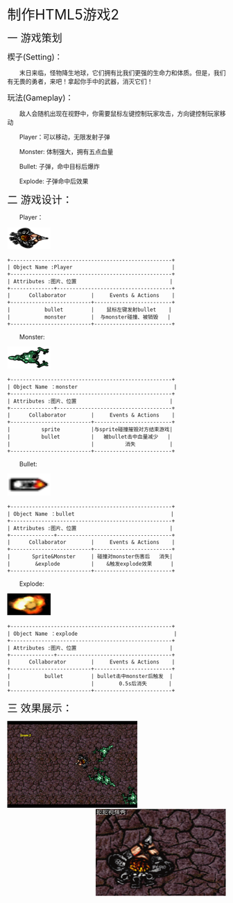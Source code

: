 <font size="6">  制作HTML5游戏2   </font><br />

<font size="5">一 游戏策划   </font><br />

<font size="4"> 楔子(Setting)：</font><br />

&emsp;&emsp;末日来临，怪物降生地球，它们拥有比我们更强的生命力和体质。但是，我们有无畏的勇者，来吧！拿起你手中的武器，消灭它们！

<font size="4"> 玩法(Gameplay)：</font><br />

&emsp;&emsp;敌人会随机出现在视野中，你需要鼠标左键控制玩家攻击，方向键控制玩家移动

&emsp;&emsp;Player：可以移动，无限发射子弹

&emsp;&emsp;Monster: 体制强大，拥有五点血量

&emsp;&emsp;Bullet: 子弹，命中目标后爆炸

&emsp;&emsp;Explode: 子弹命中后效果

<font size="5">二 游戏设计：</font><br />

&emsp;&emsp;Player：
<div align="left">
<img src="images\制作技术博客\player.png"height="50" width="100">  </div>

```
+----------------------------------------------------+  
| Object Name :Player                                |  
+----------------------------------------------------+
| Attributes :图片、位置                              |
+--------------+-------------------------------------+
|      Collaborator        |     Events & Actions    |
+--------------------------+-------------------------+
|           bullet         |    鼠标左键发射bullet    |
|           monster        |  与monster碰撞、被销毁   |
+--------------------------+-------------------------+
```
&emsp;&emsp;Monster:
<div align="left">
<img src="images\制作技术博客\monster.png"height="50" width="100">  </div>

```
+----------------------------------------------------+  
| Object Name ：monster                               |  
+----------------------------------------------------+
| Attributes :图片、位置                              |
+--------------+-------------------------------------+
|      Collaborator        |     Events & Actions    |
+--------------------------+-------------------------+
|          sprite          |与sprite碰撞摧毁对方结束游戏|
|          bullet          |   被bullet击中血量减少   |
|                          |          消失           |
+--------------------------+-------------------------+
```
&emsp;&emsp;Bullet:
<div align="left">
<img src="images\制作技术博客\bullet.png"height="50" width="100">  </div>

```
+----------------------------------------------------+  
| Object Name ：bullet                               |  
+----------------------------------------------------+
| Attributes :图片、位置                              |
+--------------+-------------------------------------+
|      Collaborator        |     Events & Actions    |
+--------------------------+-------------------------+
|       Sprite&Monster     | 碰撞对monster伤害后   消失|
|        &explode          |    &触发explode效果      |
+--------------------------+-------------------------+
```
&emsp;&emsp;Explode:
<div align="left">
<img src="images\制作技术博客\explode.png"height="50" width="100">  </div>

```
+----------------------------------------------------+  
| Object Name ：explode                               |  
+----------------------------------------------------+
| Attributes :图片、位置                              |
+--------------+-------------------------------------+
|      Collaborator        |     Events & Actions    |
+--------------------------+-------------------------+
|           bullet         | bullet击中monster后触发  |
|                          |        0.5s后消失       |
+--------------------------+-------------------------+
```

<font size="5">三 效果展示：</font><br />

<div align="left">
<img src="images\lab07\捕获.PNG"height="200" width="300">  </div>

<div align="right">
<img src="images\lab07\动态效果图.gif"height="200" width="300">  </div>